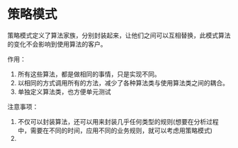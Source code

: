 # 策略模式
  策略模式定义了算法家族，分别封装起来，让他们之间可以互相替换，此模式算法的变化不会影响到使用算法的客户。
  

作用：
  1. 所有这些算法，都是做相同的事情，只是实现不同。
  2. 以相同的方式调用所有的方法，减少了各种算法类与使用算法类之间的耦合。
  3. 单独定义算法类，也方便单元测试

注意事项：
  1. 不仅可以封装算法，还可以用来封装几乎任何类型的规则(想要在分析过程中，需要在不同的时间，应用不同的业务规则，就可以考虑用策略模式)
  2. 